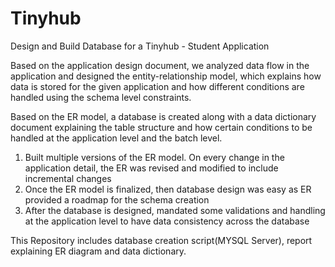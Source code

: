 # Tinyhub
Design and Build Database for a Tinyhub - Student Application

Based on the application design document, we analyzed data flow in the application and designed the entity-relationship model, 
which explains how data is stored for the given application and how different conditions are handled using the schema level constraints.

Based on the ER model, a database is created along with a data dictionary document explaining the table structure
and how certain conditions to be handled at the application level and the batch level.

1. Built multiple versions of the ER model. On every change in the application detail, the ER was revised and 
   modified to include incremental changes
2. Once the ER model is finalized, then database design was easy as ER provided a roadmap for the schema creation
3. After the database is designed, mandated some validations and handling at the application level to have data consistency across the database


This Repository includes database creation script(MYSQL Server), report explaining ER diagram and data dictionary.
